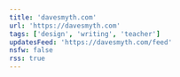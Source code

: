 ```yaml
---
title: 'davesmyth.com'
url: 'https://davesmyth.com'
tags: ['design', 'writing', 'teacher']
updatesFeed: 'https://davesmyth.com/feed'
nsfw: false
rss: true
---
```

